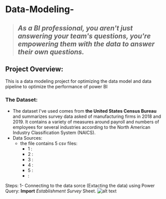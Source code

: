 # Data-Modeling-
> *As a BI professional, you aren't just answering your team's questions, you're empowering them with the data to answer their own questions.*
> - 

## Project Overview: 
This is a data modeling project for optimizing the data model and data pipeline to optimize the performance of power BI 


### The Dataset:
- The dataset I've used comes from **the United States Census Bureau** and summarizes survey data asked of manufacturing firms in 2018 and 2019. It contains a variety of measures around payroll and numbers of employees for several industries according to the North American Industry Classification System (NAICS).
- Data Sources:
    - the file contains 5 csv files:
        - 1  : 
        - 2 : 
        - 3 : 
        - 4 : 
        - 5 : 
        - :

Steps: 
1- Connecting to the data sorce (Extacting the data) using Power Query: **Import** *Establishment Survey* Sheet.
![alt text](https://github.com/sobhyfarag/Data-Modeling-Project/blob/main/Screenshot%20(414).png)
